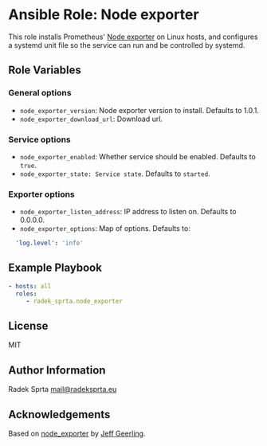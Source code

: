 # Ansible Role: Node exporter
This role installs Prometheus' [Node exporter](https://github.com/prometheus/node_exporter) on Linux hosts, and configures a systemd unit file so the service can run and be controlled by systemd.

## Role Variables
### General options
- `node_exporter_version`: Node exporter version to install. Defaults to 1.0.1.
- `node_exporter_download_url`: Download url.

### Service options
- `node_exporter_enabled`: Whether service should be enabled. Defaults to `true`.
- `node_exporter_state: Service state`. Defaults to `started`.

### Exporter options
- `node_exporter_listen_address`: IP address to listen on. Defaults to 0.0.0.0.
- `node_exporter_options`: Map of options. Defaults to:

```yaml
  'log.level': 'info'
```

## Example Playbook

```yaml
- hosts: all
  roles:
     - radek_sprta.node_exporter
```

License
-------

MIT

Author Information
------------------

Radek Sprta <mail@radeksprta.eu>

Acknowledgements
----------------

Based on [node_exporter](https://github.com/geerlingguy/ansible-role-node_exporter.git) by [Jeff Geerling](https://github.com/geerlingguy/).
